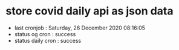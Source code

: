 # store covid daily api as json data

- last cronjob : Saturday, 26 December 2020 08:16:05
- status og cron : success
- status daily cron : success
      
      